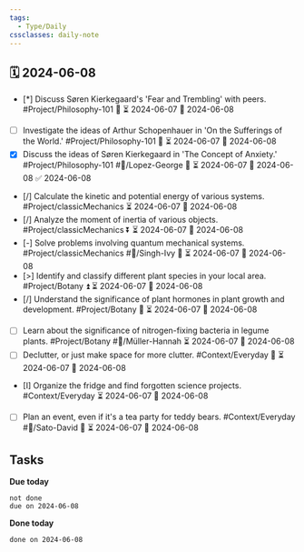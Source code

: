 ```yaml
---
tags:
  - Type/Daily
cssclasses: daily-note
---
```


## 🗓️ 2024-06-08

- [*] Discuss Søren Kierkegaard's 'Fear and Trembling' with peers. #Project/Philosophy-101 🔼 ⏳ 2024-06-07 📅 2024-06-08
- [ ] Investigate the ideas of Arthur Schopenhauer in 'On the Sufferings of the World.' #Project/Philosophy-101 🔼 ⏳ 2024-06-07 📅 2024-06-08
- [x] Discuss the ideas of Søren Kierkegaard in 'The Concept of Anxiety.' #Project/Philosophy-101 #👤/Lopez-George 🔼 ⏳ 2024-06-07 📅 2024-06-08 ✅ 2024-06-08
- [/] Calculate the kinetic and potential energy of various systems. #Project/classicMechanics ⏳ 2024-06-07 📅 2024-06-08
- [/] Analyze the moment of inertia of various objects. #Project/classicMechanics ⏬ ⏳ 2024-06-07 📅 2024-06-08
- [-] Solve problems involving quantum mechanical systems. #Project/classicMechanics #👤/Singh-Ivy 🔼 ⏳ 2024-06-07 📅 2024-06-08
- [>] Identify and classify different plant species in your local area. #Project/Botany ⏫ ⏳ 2024-06-07 📅 2024-06-08
- [/] Understand the significance of plant hormones in plant growth and development. #Project/Botany 🔼 ⏳ 2024-06-07 📅 2024-06-08
- [ ] Learn about the significance of nitrogen-fixing bacteria in legume plants. #Project/Botany #👤/Müller-Hannah ⏳ 2024-06-07 📅 2024-06-08
- [ ] Declutter, or just make space for more clutter. #Context/Everyday 🔽 ⏳ 2024-06-07 📅 2024-06-08
- [I] Organize the fridge and find forgotten science projects. #Context/Everyday ⏳ 2024-06-07 📅 2024-06-08
- [ ] Plan an event, even if it's a tea party for teddy bears. #Context/Everyday #👤/Sato-David 🔺 ⏳ 2024-06-07 📅 2024-06-08

## Tasks

**Due today**

```tasks
not done
due on 2024-06-08
```

**Done today**

```tasks
done on 2024-06-08
```
            